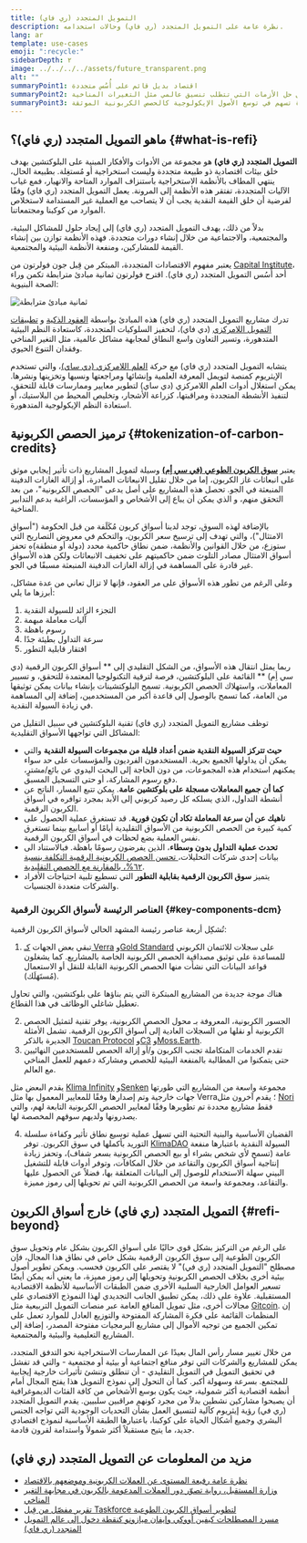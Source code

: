 ```yaml
---
title: التمويل المتجدد (ري فاي)
description: نظرة عامة على التمويل المتجدد (ري فاي) وحالات استخدامه.
lang: ar
template: use-cases
emoji: ":recycle:"
sidebarDepth: ٢
image: ../../../../assets/future_transparent.png
alt: ""
summaryPoint1: اقتصاد بديل قائم على أُسُس متجددة
summaryPoint2: محاولة لتسخير الإيثريوم في سبيل حل الأزمات التي تتطلب تنسيق عالمي مثل التغيرات المناخية
summaryPoint3: أداة تسهم في توسع الأصول الإيكولوجية كالحصص الكربونية الموثقة
---
```


## ماهو التمويل المتجدد (ري فاي)؟ {#what-is-refi}

**التمويل المتجدد (ري فاي)** هو مجموعة من الأدوات والأفكار المبنية على البلوكتشين بهدف خلق بيئات اقتصادية ذو طبيعة متجددة وليست استخراجية أو مُستغِلة. بطبيعة الحال، ينتهي المطاف بالأنظمة الاستخراجية باستنزاف الموارد المتاحة والانهيار، فمع غياب الآليات المتجددة، تفتقر هذه الأنظمة إلى المرونة. يعمل التمويل المتجدد (ري فاي) وفقًا لفرضية أن خلق القيمة النقدية يجب أن لا يتصاحب مع العملية غير المستدامة لاستخلاص الموارد من كوكبنا ومجتمعاتنا.

بدلاً من ذلك، يهدف التمويل المتجدد (ري فاي) إلى إيجاد حلول للمشاكل البيئية، والمجتمعية، والاجتماعية من خلال إنشاء دورات متجددة. فهذه الأنظمة توازن بين إنشاء القيمة للمشاركين، ومنفعة الأنظمة البيئية والمجتمعية.

يعتبر مفهوم الاقتصادات المتجددة، المبتكر من قِبل جون فولرتون من [Capital Institute](https://capitalinstitute.org)، أحد أُسُس التمويل المتجدد (ري فاي). اقترح فولرتون ثمانية مبادئ مترابطة تكمن وراء الصحة البنيوية:

![ثمانية مبادئ مترابطة](../../assets/use-cases/refi-regenerative-economy-diagram.png)

تدرك مشاريع التمويل المتجدد (ري فاي) هذه المبادئ بواسطة [العقود الذكية](/developers/docs/smart-contracts/) و [تطبيقات التمويل اللامركزي](/defi/) (دي فاي)، لتحفيز السلوكيات المتجددة، كاستعادة النظم البيئية المتدهورة، وتسير التعاون واسع النطاق لمجابهة مشاكل عالمية، مثل التغير المناخي وفقدان التنوع الحيوي.

يتشابه التمويل المتجدد (ري فاي) مع حركة [العلم اللامركزي (دي ساي)](/desci/)، والتي تستخدم الإيثريوم كمنصة لتويمل المعرفة العلمية وإنشائها ومراجعتها ونسبها وتخزينها ونشرها. يمكن استغلال أدوات العلم اللامركزي (دي ساي) لتطوير معايير وممارسات قابلة للتحقق، لتنفيذ الأنشطة المتجددة ومراقبتها، كزراعة الأشجار، وتخليص المحيط من البلاستيك، أو استعادة النظم الإيكولوجية المتدهورة.

## ترميز الحصص الكربونية {#tokenization-of-carbon-credits}

يعتبر **[سوق الكربون الطوعي (في سي أِم)](https://climatefocus.com/so-what-voluntary-carbon-market-exactly/)** وسيلة لتمويل المشاريع ذات تأثير إيجابي موثق على انبعاثات غاز الكربون، إما من خلال تقليل الانبعاثات الصادرة، أو إزالة الغازات الدفينة المنبعثة في الجو. تحصل هذه المشاريع على أصل يدعى "الحصص الكربونية"، من بعد التحقق منهم، و الذي يمكن أن يباع إلى الأشخاص و المؤسسات، الراغبة بدعم التدابير المناخية.

بالإضافة لهذه السوق، توجد لدينا أسواق كربون مُكَلَفة من قبل الحكومة ("أسواق الامتثال")، والتي تهدف إلى ترسيخ سعر الكربون، والتحكم في معروض التصاريح التي ستوزع، من خلال القوانين والأنظمة، ضمن نطاق حاكمية محدد (دولة أو منطقة)ه تحفز أسواق الامتثال مصادر التلوث ضمن حاكميتهم على تخفيف الانبعاثات ولكن هذه الأسواق غير قادرة على المساهمة في إزالة الغازات الدفينة المنبعثة مسبقًا في الجو.

وعلى الرغم من تطور هذه الأسواق على مر العقود، فإنها لا تزال تعاني من عدة مشاكل، أبرزها ما يلي:

1. التجزء الزائد للسيولة النقدية
2. آليات معاملة مبهمة
3. رسوم باهظة
4. سرعة التداول بطيئة جدًا
5. افتقار قابلية التطور

ربما يمثل انتقال هذه الأسواق، من الشكل التقليدي إلى ** أسواق الكربون الرقمية (دي سي أِم) ** القائمة على البلوكتشين، فرصة لترقية التكنولوجيا المعتمدة للتحقق، و تسيير المعاملات، واستهلاك الحصص الكربونية. تسمح البلوكتشينات بإنشاء بيانات يمكن توثيقها من العامة، كما تسمح بالوصول إلى قاعدة أكبر من المستخدمين، إضافة إلى المساهمة في زيادة السيولة النقدية.

توظف مشاريع التمويل المتجدد (ري فاي) تقنية البلوكتشين في سبيل التقليل من المشاكل التي تواجهها الأسواق التقليدية:

- **حيث تتركز السيولة النقدية ضمن أعداد قليلة من مجموعات السيولة النقدية** والتي يمكن أن يداولها الجميع بحرية. المستخدمون الفرديون والمؤسسات على حد سواء يمكنهم استخدام هذه المجموعات، من دون الحاجة إلى البحث اليدوي عن بائع/مشترٍ، دفع رسوم المشاركة، أو حتى التسجيل المسبق.
- **كما أن جميع المعاملات مسجلة على بلوكتشين عامة**. يمكن تتبع المسار، الناتج عن أنشطة التداول، الذي يسلكه كل رصيد كربوني إلى الأبد بمجرد توافره في أسواق الكربون الرقمية.
- **ناهيك عن أن سرعة المعاملة تكاد أن تكون فورية**. قد تستغرق عملية الحصول على كمية كبيرة من الحصص الكربونية من الأسواق التقليدية أيامًا أو أسابيع بينما تستغرق نفس العملية بضع لحظات في أسواق الكربون الرقمية.
- **تحدث عملية التداول بدون وسطاء**، الذين يفرضون رسومًا باهظة. فبالاستناد الى بيانات إحدى شركات التحليلات،[ تحسن الحصص الكربونية الرقمية التكلفة بنسبة ٦٢%، بالمقارنة مع الحصص التقليدية](https://www.klimadao.finance/blog/klimadao-analysis-of-the-base-carbon-tonne).
- يتميز **سوق الكربون الرقمية بقابلية التطور** التي تسطيع تلبية احتياجات الأفراد والشركات متعددة الجنسيات.

### العناصر الرئيسة لأسواق الكربون الرقمية {#key-components-dcm}

تُشكِل أربعة عناصر رئيسة المشهد الحالي لأسواق الكربون الرقمية:

1. تبقي بعض الجهات [كـ Verra](https://verra.org/project/vcs-program/registry-system/) و[Gold Standard](https://www.goldstandard.org/) على سجلات للائتمان الكربوني للمساعدة على توثيق مصداقية الحصص الكربونية الخاصة بالمشاريع. كما يشغلون قواعد البيانات التي نشأت منها الحصص الكربونية القابلة للنقل أو الاستعمال (مُستَهَلَك).

هناك موجة جديدة من المشاريع المبتكرة التي يتم بناؤها على بلوكتشين، والتي تحاول تعطيل شاغلي الوظائف في هذا القطاع.

2. الجسور الكربونية، المعروفة بـ محول الحصص الكربونية، يوفر تقنية لتمثيل الحصص الكربونية أو نقلها من السجلات العادية إلى أسواق الكربون الرقمية. تشمل الأمثلة الجديرة بالذكر [Toucan Protocol](https://toucan.earth/) و[C3](https://c3.app/) و[Moss.Earth](https://moss.earth/).
3. تقدم الخدمات المتكاملة تجنب الكربون و/أو إزالة الحصص للمستخدمين النهائيين حتى يتمكنوا من المطالبة بالمنفعة البيئية للحصص ومشاركة دعمهم للعمل المناخي مع العالم.

يقدم البعض مثل [Klima Infinity](https://www.klimadao.finance/infinity) و[Senken](https://senken.io/) مجموعة واسعة من المشاريع التي طورتها جهات خارجية وتم إصدارها وفقًا للمعايير المعمول بها مثل Verra؛ يقدم آخرون مثل [Nori](https://nori.com/) فقط مشاريع محددة تم تطويرها وفقًا لمعايير الحصص الكربونية التابعة لهم، والتي يصدرونها ولديهم سوقهم المخصصة لها.

4. القضبان الأساسية والبنية التحتية التي تسهل عملية توسيع نطاق تأثير وكفاءة سلسلة التوريد بأكملها في سوق الكربون. توفر [KlimaDAO](http://klimadao.finance/) السيولة النقدية باعتبارها منفعة عامة (تسمح لأي شخص بشراء أو بيع الحصص الكربونية بسعر شفاف)، وتحفز زيادة إنتاجية أسواق الكربون والتقاعد من خلال المكافآت، وتوفر أدوات قابلة للتشغيل البيني سهلة الاستخدام للوصول إلى البيانات المتعلقة بها، فضلاً عن الحصول عليها والتقاعد، ومجموعة واسعة من الحصص الكربونية التي تم تحويلها إلى رموز مميزة.

## التمويل المتجدد (ري فاي) خارج أسواق الكربون {#refi-beyond}

على الرغم من التركيز بشكل قوي حاليًا على أسواق الكربون بشكل عام وتحويل سوق الكربون الطوعية إلى سوق الكربون الرقمية بشكل خاص في نطاق هذا المجال، فإن مصطلح "التمويل المتجدد (ري في)" لا يقتصر على الكربون فحسب. ويمكن تطوير أصول بيئية أخرى بخلاف الحصص الكربونية وتحويلها إلى رموز مميزة، ما يعني أنه يمكن أيضًا تسعير العوامل الخارجية السلبية الأخرى ضمن الطبقات الأساسية للأنظمة الاقتصادية المستقبلية. علاوة على ذلك، يمكن تطبيق الجانب التجديدي لهذا النموذج الاقتصادي على مجالات أخرى، مثل تمويل المنافع العامة عبر منصات التمويل التربيعية مثل [Gitcoin](https://gitcoin.co/). إن المنظمات القائمة على فكرة المشاركة المفتوحة والتوزيع العادل للموارد تعمل على تمكين الجميع من توجيه الأموال إلى مشاريع البرمجيات مفتوحة المصدر، إضافة إلى المشاريع التعليمية والبيئية والمجتمعية.

من خلال تغيير مسار رأس المال بعيدًا عن الممارسات الاستخراجية نحو التدفق المتجدد، يمكن للمشاريع والشركات التي توفر منافع اجتماعية أو بيئية أو مجتمعية - والتي قد تفشل في تحقيق التمويل في التمويل التقليدي - أن تنطلق وتنشئ تأثيرات خارجية إيجابية للمجتمع. بسرعة وسهولة أكبر. كما أن التحول إلى نموذج التمويل هذا يفتح المجال أمام أنظمة اقتصادية أكثر شمولية، حيث يكون بوسع الأشخاص من كافة الفئات الديموغرافية أن يصبحوا مشاركين نشطين بدلاً من مجرد كونهم مراقبين سلبيين. يقدم التمويل المتجدد (ري في) رؤية إيثريوم كآلية لتنسيق العمل بشأن التحديات الوجودية التي تواجه الجنس البشري وجميع أشكال الحياة على كوكبنا، باعتبارها الطبقة الأساسية لنموذج اقتصادي جديد، ما يتيح مستقبلاً أكثر شمولاً واستدامة لقرون قادمة.

## مزيد من المعلومات عن التمويل المتجدد (ري فاي)

- [نظرة عامة رفيعة المستوى عن العملات الكربونية وموضعهم بالاقتصاد](https://www.klimadao.finance/blog/the-vision-of-a-carbon-currency)
- [وزارة المستقبل، رواية تصوّر دور العملات المدعومة بالكربون في مجابهة التغير المناخي](https://en.wikipedia.org/wiki/The_Ministry_for_the_Future)
- [تقرير مفصّل من قِبل Taskforce لتطوير أسواق الكربون الطوعية](https://www.iif.com/Portals/1/Files/TSVCM_Report.pdf)
- [مسرد المصطلحات كيفين أووكي وإيفان ميازونو كنقطة دخول إلى عالم التمويل المتجدد (ري فاي)](https://coinmarketcap.com/alexandria/glossary/regenerative-finance-refi)
